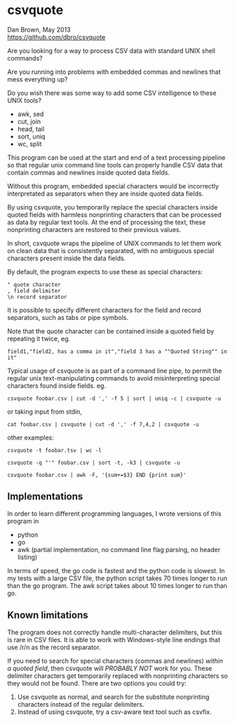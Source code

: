 csvquote
========

Dan Brown, May 2013  
https://github.com/dbro/csvquote

Are you looking for a way to process CSV data with standard UNIX shell commands?

Are you running into problems with embedded commas and newlines that mess
everything up?

Do you wish there was some way to add some CSV intelligence to these UNIX tools?

* awk, sed
* cut, join
* head, tail
* sort, uniq
* wc, split

This program can be used at the start and end of a text processing pipeline
so that regular unix command line tools can properly handle CSV data that
contain commas and newlines inside quoted data fields.

Without this program, embedded special characters would be incorrectly
interpretated as separators when they are inside quoted data fields.

By using csvquote, you temporarily replace the special characters inside quoted
fields with harmless nonprinting characters that can be processed as data by
regular text tools. At the end of processing the text, these nonprinting
characters are restored to their previous values.

In short, csvquote wraps the pipeline of UNIX commands to let them work on
clean data that is consistently separated, with no ambiguous special
characters present inside the data fields.

By default, the program expects to use these as special characters:

    " quote character  
    , field delimiter  
    \n record separator  

It is possible to specify different characters for the field and record
separators, such as tabs or pipe symbols.

Note that the quote character can be contained inside a quoted field
by repeating it twice, eg.

    field1,"field2, has a comma in it","field 3 has a ""Quoted String"" in it"

Typical usage of csvquote is as part of a command line pipe, to permit
the regular unix text-manipulating commands to avoid misinterpreting
special characters found inside fields. eg.

    csvquote foobar.csv | cut -d ',' -f 5 | sort | uniq -c | csvquote -u

or taking input from stdin,

    cat foobar.csv | csvquote | cut -d ',' -f 7,4,2 | csvquote -u

other examples:

    csvquote -t foobar.tsv | wc -l

    csvquote -q "'" foobar.csv | sort -t, -k3 | csvquote -u

    csvquote foobar.csv | awk -F, '{sum+=$3} END {print sum}'

Implementations
---------------

In order to learn different programming languages, I wrote versions of this
program in

* python
* go
* awk (partial implementation, no command line flag parsing, no header listing)

In terms of speed, the go code is fastest and the python code is slowest. In
my tests with a large CSV file, the python script takes 70 times longer to run
than the go program. The awk script takes about 10 times longer to run than go.

Known limitations
-----------------

The program does not correctly handle multi-character delimiters, but this
is rare in CSV files. It is able to work with Windows-style line endings that
use /r/n as the record separator.

If you need to search for special characters (commas and newlines)
*within a quoted field*, then csvquote will *PROBABLY NOT* work for you. These
delimiter characters get temporarily replaced with nonprinting characters so
they would not be found. There are two options you could try:

1. Use csvquote as normal, and search for the substitute nonprinting characters
   instead of the regular delimiters.
2. Instead of using csvquote, try a csv-aware text tool such as csvfix.

